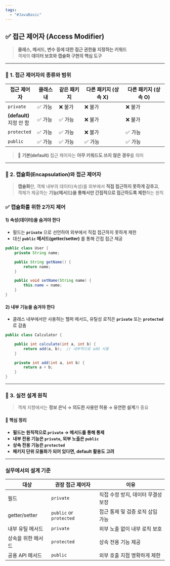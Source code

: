 ```yaml
---
tags:
  - "#JavaBasic"
---
```


## ✅ 접근 제어자 (Access Modifier)

> **클래스, 메서드, 변수 등에 대한 접근 권한을 지정하는 키워드**  
> 객체의 **데이터 보호와 캡슐화 구현의 핵심 도구**

---

### 🔹 1. 접근 제어자의 종류와 범위

|접근 제어자|클래스 내|같은 패키지|다른 패키지 (상속 X)|다른 패키지 (상속 O)|
|---|---|---|---|---|
|`private`|✅ 가능|❌ 불가|❌ 불가|❌ 불가|
|**(default)**  <br>지정 안 함|✅ 가능|✅ 가능|❌ 불가|❌ 불가|
|`protected`|✅ 가능|✅ 가능|❌ 불가|✅ 가능|
|`public`|✅ 가능|✅ 가능|✅ 가능|✅ 가능|

> 📌 **기본(default)** 접근 제어자는 **아무 키워드도 쓰지 않은 경우**를 의미

---

### 🔹 2. 캡슐화(Encapsulation)와 접근 제어자

> **캡슐화**란, 객체 내부의 데이터(속성)를 외부에서 **직접 접근하지 못하게 감추고**,  
> 객체가 제공하는 **기능(메서드)을 통해서만 간접적으로 접근하도록 제한**하는 원칙

### ✅ 캡슐화를 위한 2가지 제어

#### 1) 속성(데이터)을 숨겨야 한다

- 필드는 **`private`** 으로 선언하여 외부에서 직접 접근하지 못하게 제한
- 대신 **`public` 메서드(getter/setter)** 를 통해 간접 접근 제공

```java
public class User {
    private String name;

    public String getName() {
        return name;
    }

    public void setName(String name) {
        this.name = name;
    }
}

```
#### 2) 내부 기능을 숨겨야 한다

- 클래스 내부에서만 사용하는 헬퍼 메서드, 유틸성 로직은 **`private`** 또는 **`protected`** 로 감춤
```java
public class Calculator {

    public int calculate(int a, int b) {
        return add(a, b);  // 내부적으로 add 사용
    }

    private int add(int a, int b) {
        return a + b;
    }
}
```
---

### 🔹 3. 실전 설계 원칙

> 객체 지향에서는 **정보 은닉 → 의도한 사용만 허용 → 유연한 설계**가 중요

#### 📌 핵심 정리

- **필드는 원칙적으로 `private` → 메서드를 통해 통제**
- **내부 전용 기능은 `private`, 외부 노출은 `public`**
- **상속 전용 기능은 `protected`**
- **패키지 단위 모듈화가 되어 있다면, default 활용도 고려**

---

### 실무에서의 설계 기준

|대상|권장 접근 제어자|이유|
|---|---|---|
|필드|`private`|직접 수정 방지, 데이터 무결성 보장|
|getter/setter|`public` or `protected`|접근 통제 및 검증 로직 삽입 가능|
|내부 유틸 메서드|`private`|외부 노출 없이 내부 로직 보호|
|상속을 위한 메서드|`protected`|상속 전용 기능 제공|
|공용 API 메서드|`public`|외부 호출 지점 명확하게 제한|